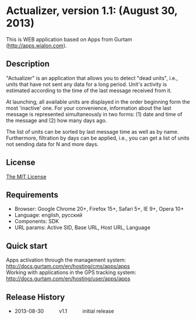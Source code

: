 # Actualizer, version 1.1: (August 30, 2013)
This is WEB application based on Apps from Gurtam (http://apps.wialon.com).

## Description
"Actualizer" is an application that allows you to detect "dead units", i.e., units that have not sent any data for a long period. Unit's activity is estimated according to the time of the last message received from it.

At launching, all available units are displayed in the order beginning form the most 'inactive' one. For your convenience, information about the last message is represented simultaneously in two forms: (1) date and time of the message and (2) how many days ago.

The list of units can be sorted by last message time as well as by name. Furthermore, filtration by days can be applied, i.e., you can get a list of units not sending data for N and more days.

## License
[The MIT License](../master/LICENSE-MIT)

## Requirements
 * Browser: Google Chrome 20+, Firefox 15+, Safari 5+, IE 9+, Opera 10+
 * Language: english, русский
 * Components: SDK
 * URL params: Active SID, Base URL, Host URL, Language

## Quick start
Apps activation through the management system: http://docs.gurtam.com/en/hosting/cms/apps/apps  
Working with applications in the GPS tracking system: http://docs.gurtam.com/en/hosting/user/apps/apps

## Release History
 * 2013-08-30   v1.1   initial release